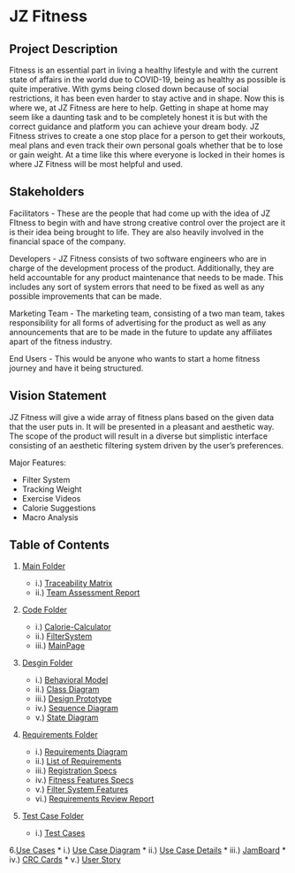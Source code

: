 # JZ Fitness
## Project Description

Fitness is an essential part in living a healthy lifestyle and with the current state of affairs in the world due to COVID-19, being as healthy as possible is quite imperative. With gyms being closed down because of social restrictions, it has been even harder to stay active and in shape. 
Now this is where we, at JZ Fitness are here to help. Getting in shape at home may seem like a daunting task and to be completely honest it is but with the correct guidance and platform you can achieve your dream body. JZ Fitness strives to create a one stop place for a person to get their workouts, meal plans and even track their own personal goals whether that be to lose or gain weight. At a time like this where everyone is locked in their homes is where JZ Fitness will be most helpful and used. 

## Stakeholders

Facilitators - These are the people that had come up with the idea of JZ FItness to begin with and have strong creative control over the project are it is their idea being brought to life. They are also heavily involved in the financial space of the company. 

Developers - JZ Fitness consists of  two software engineers who are in charge of the development process of the product. Additionally, they are held accountable for any product maintenance that needs to be made. This includes any sort of system errors that need to be fixed as well as any possible improvements that can be made. 

Marketing Team - The marketing team, consisting of a two man team, takes responsibility for all forms of advertising for the product as well as any announcements that are to be made in the future to update any affiliates apart of the fitness industry. 

End Users - This would be anyone who wants to start a home fitness journey and have it being structured.

## Vision Statement

JZ Fitness will give a wide array of fitness plans based on the given data that the user puts in. It will be presented in a pleasant and aesthetic way. The scope of the product will result in a diverse but simplistic interface consisting of an aesthetic filtering system driven by the user’s preferences.

Major Features:
* Filter System
* Tracking Weight
* Exercise Videos
* Calorie Suggestions
* Macro Analysis

## Table of Contents

1. [Main Folder](https://github.com/SOFE2720/JZFitness)
     * i.) [Traceability Matrix](https://github.com/SOFE2720/JZFitness/blob/main/Traceability%20Matrix.xlsx)
     * ii.) [Team Assessment Report](https://github.com/SOFE2720/JZFitness/blob/main/Team_Reflection_Assessment.pdf)
 
2. [Code Folder](https://github.com/SOFE2720/JZFitness/tree/main/Code)
     * i.) [Calorie-Calculator](https://github.com/SOFE2720/JZFitness/tree/main/Code/Calorie-Calculator)
     * ii.) [FilterSystem](https://github.com/SOFE2720/JZFitness/tree/main/Code/FilterSystem)
     * iii.) [MainPage](https://github.com/SOFE2720/JZFitness/tree/main/Code/MainPage)
 
3. [Desgin Folder](https://github.com/SOFE2720/JZFitness/tree/main/Design)
     * i.) [Behavioral Model](https://github.com/SOFE2720/JZFitness/blob/main/Design/Behavioral%20Model.png)
     * ii.) [Class Diagram](https://github.com/SOFE2720/JZFitness/blob/main/Design/Class%20Diagram.png)
     * iii.) [Design Prototype](https://github.com/SOFE2720/JZFitness/blob/main/Design/Design%20Prototype.pdf)
     * iv.) [Sequence Diagram](https://github.com/SOFE2720/JZFitness/blob/main/Design/Sequence%20Diagram.png)
     * v.) [State Diagram](https://github.com/SOFE2720/JZFitness/blob/main/Design/State%20Diagram.png)
 
4. [Requirements Folder](https://github.com/SOFE2720/JZFitness/tree/main/Requirements)
     * i.) [Requirements Diagram](https://github.com/SOFE2720/JZFitness/blob/main/Requirements/Requirements%20Diagram.png)
     * ii.) [List of Requirements](https://github.com/SOFE2720/JZFitness/blob/main/Requirements/List%20of%20Requirements.pdf)
     * iii.) [Registration Specs](https://github.com/SOFE2720/JZFitness/blob/main/Requirements/Registration%20Specs.png)
     * iv.) [Fitness Features Specs](https://github.com/SOFE2720/JZFitness/blob/main/Requirements/Fitness%20Features%20Specs.png)
     * v.) [Filter System Features](https://github.com/SOFE2720/JZFitness/blob/main/Requirements/Filter%20System%20Specs.png)
     * vi.) [Requirements Review Report](https://github.com/SOFE2720/JZFitness/blob/main/Requirements/Review%20Report%20-%20Requirements.pdf)
 
5. [Test Case Folder](https://github.com/SOFE2720/JZFitness/tree/main/Test%20Case)
     * i.) [Test Cases](https://github.com/SOFE2720/JZFitness/blob/main/Test%20Case/Test%20Cases.pdf)

6.[Use Cases](https://github.com/SOFE2720/JZFitness/tree/main/Use%20Cases)
     * i.) [Use Case Diagram](https://github.com/SOFE2720/JZFitness/blob/main/Use%20Cases/Use%20Case%20Diagram.png)
     * ii.) [Use Case Details](https://github.com/SOFE2720/JZFitness/blob/main/Use%20Cases/Use%20Case%20Details.pdf)
     * iii.) [JamBoard](https://github.com/SOFE2720/JZFitness/blob/main/Use%20Cases/JamBoard.pdf)
     * iv.) [CRC Cards](https://github.com/SOFE2720/JZFitness/blob/main/Use%20Cases/CRC%20Cards.pdf)
     * v.) [User Story](https://github.com/SOFE2720/JZFitness/blob/main/Use%20Cases/User%20Story.pdf)
